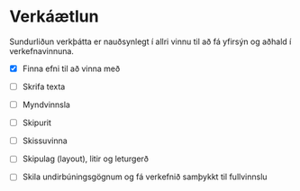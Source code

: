 # Verkáætlun

Sundurliðun verkþátta er nauðsynlegt í allri vinnu til að fá yfirsýn og aðhald í verkefnavinnuna.

- [x] Finna efni til að vinna með
- [ ] Skrifa texta
- [ ] Myndvinnsla
- [ ] Skipurit
- [ ] Skissuvinna 
- [ ] Skipulag (layout), litir og leturgerð
- [ ] Skila undirbúningsgögnum og fá verkefnið samþykkt til fullvinnslu

